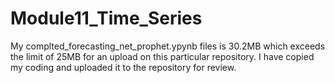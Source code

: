 # Module11_Time_Series

My complted_forecasting_net_prophet.ypynb files is 30.2MB which exceeds the limit of 25MB for an upload on this particular repository. I have copied my coding and uploaded it to the repository for review. 
